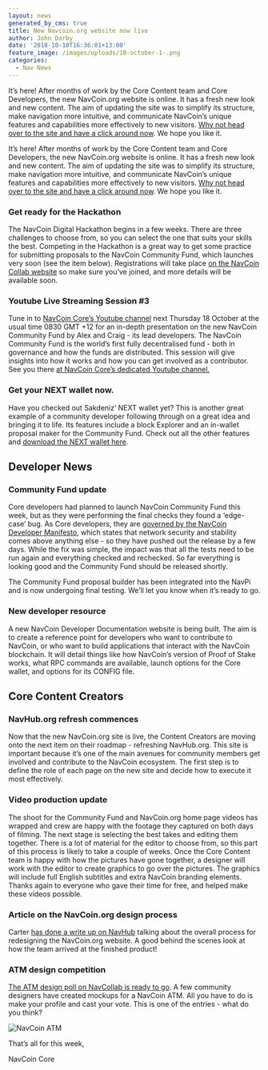 ```yaml
---
layout: news
generated_by_cms: true
title: New Navcoin.org website now live
author: John Darby
date: '2018-10-10T16:36:01+13:00'
feature_image: /images/uploads/10-october-1-.png
categories:
  - Nav News
---
```

It’s here! After months of work by the Core Content team and Core Developers, the new NavCoin.org website is online. It has a fresh new look and new content. The aim of updating the site was to simplify its structure, make navigation more intuitive, and communicate NavCoin’s unique features and capabilities more effectively to new visitors. [Why not head over to the site and have a click around now](https://navcoin.org/). We hope you like it.

It’s here! After months of work by the Core Content team and Core Developers, the new NavCoin.org website is online. It has a fresh new look and new content. The aim of updating the site was to simplify its structure, make navigation more intuitive, and communicate NavCoin’s unique features and capabilities more effectively to new visitors. [Why not head over to the site and have a click around now](https://navcoin.org/). We hope you like it.

### Get ready for the Hackathon

The NavCoin Digital Hackathon begins in a few weeks. There are three challenges to choose from, so you can select the one that suits your skills the best. Competing in the Hackathon is a great way to get some practice for submitting proposals to the NavCoin Community Fund, which launches very soon (see the item below). Registrations will take place [on the NavCoin Collab website](https://collab.navcoin.org/) so make sure you’ve joined, and more details will be available soon.

### Youtube Live Streaming Session #3

Tune in to [NavCoin Core’s Youtube channel](https://www.youtube.com/NavCoinCore) next Thursday 18 October at the usual time 0830 GMT +12 for an in-depth presentation on the new NavCoin Community Fund by Alex and Craig - its lead developers. The NavCoin Community Fund is the world’s first fully decentralised fund - both in governance and how the funds are distributed. This session will give insights into how it works and how you can get involved as a contributor. See you there [at NavCoin Core’s dedicated Youtube channel.](https://www.youtube.com/NavCoinCore)

### Get your NEXT wallet now.

Have you checked out Sakdeniz’ NEXT wallet yet? This is another great example of a community developer following through on a great idea and bringing it to life. Its features include a block Explorer and an in-wallet proposal maker for the Community Fund. Check out all the other features and [download the NEXT wallet here](http://next.navcommunity.net/).

## Developer News

### Community Fund update

Core developers had planned to launch NavCoin Community Fund this week, but as they were performing the final checks they found a ‘edge-case’ bug.  As Core developers, they are [governed by the NavCoin Developer Manifesto](https://navcoin.org/governance#read-manifestos), which states that network security and stability comes above anything else - so they have pushed out the release by a few days. While the fix was simple, the impact was that all the tests need to be run again and everything checked and rechecked. So far everything is looking good and the Community Fund should be released shortly.

The Community Fund proposal builder has been integrated into the NavPi and is now undergoing final testing. We’ll let you know when it’s ready to go.

### New developer resource

A new NavCoin Developer Documentation website is being built. The aim is to create a reference point for developers who want to contribute to NavCoin, or who want to build applications that interact with the NavCoin blockchain. It will detail things like how NavCoin’s version of Proof of Stake works, what RPC commands are available, launch options for the Core wallet, and options for its CONFIG file.

## Core Content Creators

### NavHub.org refresh commences

Now that the new NavCoin.org site is live, the Content Creators are moving onto the next item on their roadmap - refreshing NavHub.org. This site is important because it’s one of the main avenues for community members get involved and contribute to the NavCoin ecosystem. The first step is to define the role of each page on the new site and decide how to execute it most effectively.

### Video production update

The shoot for the Community Fund and NavCoin.org home page videos has wrapped and crew are happy with the footage they captured on both days of filming. The next stage is selecting the best takes and editing them together. There is a lot of material for the editor to choose from, so this part of this process is likely to take a couple of weeks. Once the Core Content team is happy with how the pictures have gone together, a designer will work with the editor to create graphics to go over the pictures. The graphics will include full English subtitles and extra NavCoin branding elements. Thanks again to everyone who gave their time for free, and helped make these videos possible.

### Article on the NavCoin.org design process

Carter [has done a write up on NavHub](https://navhub.org/news/2018-10-10-the-navcoin-org-refresh-process/) talking about the overall process for redesigning the NavCoin.org website. A good behind the scenes look at how the team arrived at the finished product!

### ATM design competition

[The ATM design poll on NavCollab is ready to go](https://collab.navcoin.org/s/navcoin-atm/). A few community designers have created mockups for a NavCoin ATM. All you have to do is make your profile and cast your vote. This is one of the entries - what do you think?

![NavCoin ATM](/images/uploads/atm_v1-1-.png)

That’s all for this week,


NavCoin Core
